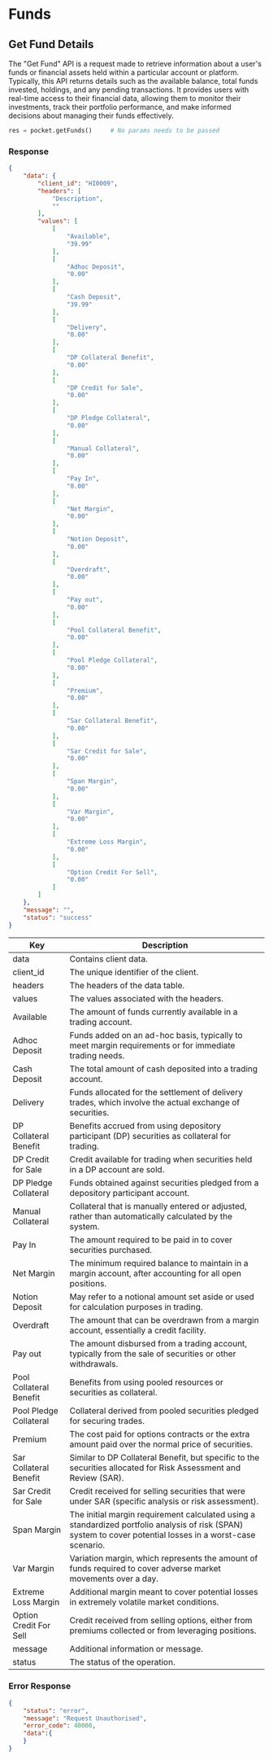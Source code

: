 # Funds

## Get Fund Details
The "Get Fund" API is a request made to retrieve information about a user's funds or financial assets held within a particular account or platform. Typically, this API returns details such as the available balance, total funds invested, holdings, and any pending transactions. It provides users with real-time access to their financial data, allowing them to monitor their investments, track their portfolio performance, and make informed decisions about managing their funds effectively.

```python
res = pocket.getFunds()     # No params needs to be passed
```

### Response
```json
{
    "data": {
        "client_id": "HI0009",
        "headers": [
            "Description",
            ""
        ],
        "values": [
            [
                "Available",
                "39.99"
            ],
            [
                "Adhoc Deposit",
                "0.00"
            ],
            [
                "Cash Deposit",
                "39.99"
            ],
            [
                "Delivery",
                "0.00"
            ],
            [
                "DP Collateral Benefit",
                "0.00"
            ],
            [
                "DP Credit for Sale",
                "0.00"
            ],
            [
                "DP Pledge Collateral",
                "0.00"
            ],
            [
                "Manual Collateral",
                "0.00"
            ],
            [
                "Pay In",
                "0.00"
            ],
            [
                "Net Margin",
                "0.00"
            ],
            [
                "Notion Deposit",
                "0.00"
            ],
            [
                "Overdraft",
                "0.00"
            ],
            [
                "Pay out",
                "0.00"
            ],
            [
                "Pool Collateral Benefit",
                "0.00"
            ],
            [
                "Pool Pledge Collateral",
                "0.00"
            ],
            [
                "Premium",
                "0.00"
            ],
            [
                "Sar Collateral Benefit",
                "0.00"
            ],
            [
                "Sar Credit for Sale",
                "0.00"
            ],
            [
                "Span Margin",
                "0.00"
            ],
            [
                "Var Margin",
                "0.00"
            ],
            [
                "Extreme Loss Margin",
                "0.00"
            ],
            [
                "Option Credit For Sell",
                "0.00"
            ]
        ]
    },
    "message": "",
    "status": "success"
}
```

| Key                        | Description                                                             |
|----------------------------|-------------------------------------------------------------------------|
| data                       | Contains client data.                                                   |
| client_id                  | The unique identifier of the client.                                    |
| headers                    | The headers of the data table.                                          |
| values                     | The values associated with the headers.                                 |
| Available                  | The amount of funds currently available in a trading account.           |
| Adhoc Deposit              | Funds added on an ad-hoc basis, typically to meet margin requirements or for immediate trading needs.                                               |
| Cash Deposit               |  The total amount of cash deposited into a trading account.                                                |
| Delivery                   | Funds allocated for the settlement of delivery trades, which involve the actual exchange of securities.                                                    |
| DP Collateral Benefit      | Benefits accrued from using depository participant (DP) securities as collateral for trading.                          |
| DP Credit for Sale         |  Credit available for trading when securities held in a DP account are sold.                       |
| DP Pledge Collateral       | Funds obtained against securities pledged from a depository participant account.                               |
| Manual Collateral          |  Collateral that is manually entered or adjusted, rather than automatically calculated by the system.                                |
| Pay In                     | The amount required to be paid in to cover securities purchased.                                                     |
| Net Margin                 | The minimum required balance to maintain in a margin account, after accounting for all open positions.                                                  |
| Notion Deposit             | May refer to a notional amount set aside or used for calculation purposes in trading.                                              |
| Overdraft                  |  The amount that can be overdrawn from a margin account, essentially a credit facility.                                                   |
| Pay out                    | The amount disbursed from a trading account, typically from the sale of securities or other withdrawals.                                                    |
| Pool Collateral Benefit    | Benefits from using pooled resources or securities as collateral.                                |
| Pool Pledge Collateral     | Collateral derived from pooled securities pledged for securing trades.                                     |
| Premium                    | The cost paid for options contracts or the extra amount paid over the normal price of securities.                                                    |
| Sar Collateral Benefit     | Similar to DP Collateral Benefit, but specific to the securities allocated for Risk Assessment and Review (SAR).    |
| Sar Credit for Sale        |  Credit received for selling securities that were under SAR (specific analysis or risk assessment). |
| Span Margin                | The initial margin requirement calculated using a standardized portfolio analysis of risk (SPAN) system to cover potential losses in a worst-case scenario.                                                 |
| Var Margin                 |  Variation margin, which represents the amount of funds required to cover adverse market movements over a day.                                  |
| Extreme Loss Margin        | Additional margin meant to cover potential losses in extremely volatile market conditions.                                         |
| Option Credit For Sell    | Credit received from selling options, either from premiums collected or from leveraging positions.                               |
| message                    | Additional information or message.                                       |
| status                     | The status of the operation.                                            |


### Error Response
```json
{
    "status": "error",
    "message": "Request Unauthorised",
    "error_code": 40000,
    "data":{
    }
}
```



